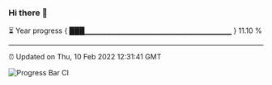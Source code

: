 ### Hi there 👋

⏳ Year progress { ███▁▁▁▁▁▁▁▁▁▁▁▁▁▁▁▁▁▁▁▁▁▁▁▁▁▁▁ } 11.10 %

---

⏰ Updated on Thu, 10 Feb 2022 12:31:41 GMT

![Progress Bar CI](https://github.com/ZhaoGui/ZhaoGui/workflows/Progress%20Bar%20CI/badge.svg)
